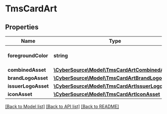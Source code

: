 # TmsCardArt

## Properties
Name | Type | Description | Notes
------------ | ------------- | ------------- | -------------
**foregroundColor** | **string** | Card foreground color. | [optional] 
**combinedAsset** | [**\CyberSource\Model\TmsCardArtCombinedAsset**](TmsCardArtCombinedAsset.md) |  | [optional] 
**brandLogoAsset** | [**\CyberSource\Model\TmsCardArtBrandLogoAsset**](TmsCardArtBrandLogoAsset.md) |  | [optional] 
**issuerLogoAsset** | [**\CyberSource\Model\TmsCardArtIssuerLogoAsset**](TmsCardArtIssuerLogoAsset.md) |  | [optional] 
**iconAsset** | [**\CyberSource\Model\TmsCardArtIconAsset**](TmsCardArtIconAsset.md) |  | [optional] 

[[Back to Model list]](../README.md#documentation-for-models) [[Back to API list]](../README.md#documentation-for-api-endpoints) [[Back to README]](../README.md)


